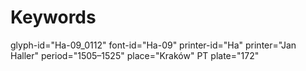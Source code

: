 # Keywords
glyph-id="Ha-09_0112"
font-id="Ha-09"
printer-id="Ha"
printer="Jan Haller"
period="1505–1525"
place="Kraków"
PT plate="172"
